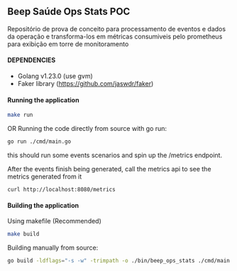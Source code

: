 ## Beep Saúde Ops Stats POC

Repositório de prova de conceito para processamento de eventos e dados da operação e transforma-los em métricas consumiveis pelo prometheus para 
exibição em torre de monitoramento

#### DEPENDENCIES

- Golang v1.23.0 (use gvm)
- Faker library (https://github.com/jaswdr/faker)

#### Running the application

```bash
make run
```

OR Running the code directly from source with go run:

```bash
go run ./cmd/main.go 
```

this should run some events scenarios and spin up the /metrics endpoint.

After the events finish being generated, call the metrics api to see the metrics generated from it

```
curl http://localhost:8080/metrics
```

#### Building the application

Using makefile (Recommended)
```bash
make build
```

Building manually from source:
```bash
go build -ldflags="-s -w" -trimpath -o ./bin/beep_ops_stats ./cmd/main.go
```




